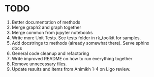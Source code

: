 # TODO

1. Better documentation of methods
2. Merge graph2 and graph together
3. Merge common from jupyter notebooks
4. Write more Unit Tests. See tests folder in rk_toolkit for samples. 
5. Add docstrings to methods (already somewhat there). Serve sphinx docs
6. General code cleanup and refactoring
7. Write improved README on how to run everything together
8. Remove unnecessary files.
9. Update results and items from Animikh 1-4 on Ligo review.

